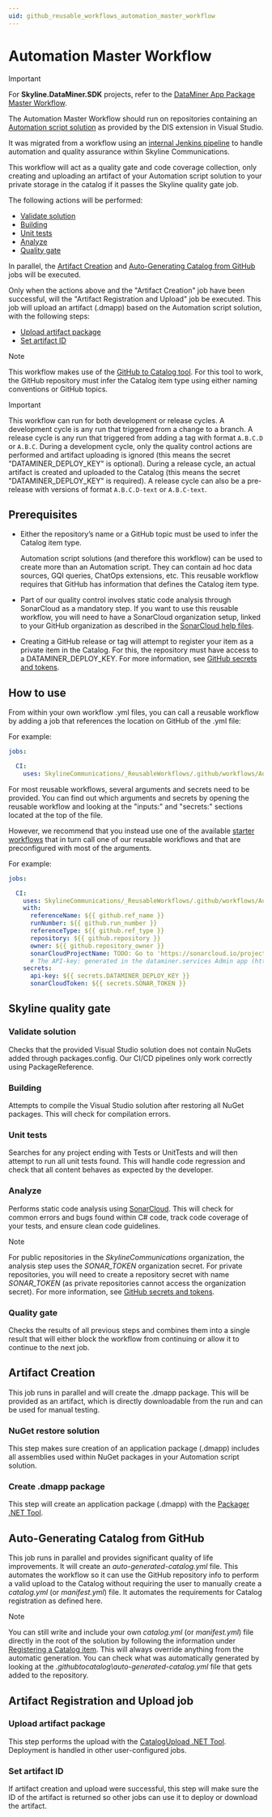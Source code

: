 ```yaml
---
uid: github_reusable_workflows_automation_master_workflow
---
```


# Automation Master Workflow

> [!IMPORTANT]
> For **Skyline.DataMiner.SDK** projects, refer to the [DataMiner App Package Master Workflow](xref:github_reusable_workflows_dataminer_app_packages_master_workflow).

The Automation Master Workflow should run on repositories containing an [Automation script solution](xref:Automation_scripts_as_a_Visual_Studio_solution) as provided by the DIS extension in Visual Studio.

It was migrated from a workflow using an [internal Jenkins pipeline](xref:Pipeline_stages_for_Automation_scripts) to handle automation and quality assurance within Skyline Communications.

This workflow will act as a quality gate and code coverage collection, only creating and uploading an artifact of your Automation script solution to your private storage in the catalog if it passes the Skyline quality gate job.

The following actions will be performed:

- [Validate solution](#validate-solution)
- [Building](#building)
- [Unit tests](#unit-tests)
- [Analyze](#analyze)
- [Quality gate](#quality-gate)

In parallel, the [Artifact Creation](#artifact-creation) and [Auto-Generating Catalog from GitHub](#auto-generating-catalog-from-github) jobs will be executed.

Only when the actions above and the "Artifact Creation" job have been successful, will the "Artifact Registration and Upload" job be executed. This job will upload an artifact (.dmapp) based on the Automation script solution, with the following steps:

- [Upload artifact package](#upload-artifact-package)
- [Set artifact ID](#set-artifact-id)

> [!NOTE]
> This workflow makes use of the [GitHub to Catalog tool](xref:github_reusable_workflows#github-to-catalog-tool). For this tool to work, the GitHub repository must infer the Catalog item type using either naming conventions or GitHub topics.

> [!IMPORTANT]
> This workflow can run for both development or release cycles. A development cycle is any run that triggered from a change to a branch. A release cycle is any run that triggered from adding a tag with format `A.B.C.D` or `A.B.C`. During a development cycle, only the quality control actions are performed and artifact uploading is ignored (this means the secret "DATAMINER_DEPLOY_KEY" is optional). During a release cycle, an actual artifact is created and uploaded to the Catalog (this means the secret "DATAMINER_DEPLOY_KEY" is required). A release cycle can also be a pre-release with versions of format `A.B.C.D-text` or `A.B.C-text`.

## Prerequisites

- Either the repository’s name or a GitHub topic must be used to infer the Catalog item type.

  Automation script solutions (and therefore this workflow) can be used to create more than an Automation script. They can contain ad hoc data sources, GQI queries, ChatOps extensions, etc. This reusable workflow requires that GitHub has information that defines the Catalog item type.

- Part of our quality control involves static code analysis through SonarCloud as a mandatory step. If you want to use this reusable workflow, you will need to have a SonarCloud organization setup, linked to your GitHub organization as described in the [SonarCloud help files](https://docs.sonarsource.com/sonarcloud/getting-started/github/).

- Creating a GitHub release or tag will attempt to register your item as a private item in the Catalog. For this, the repository must have access to a DATAMINER_DEPLOY_KEY. For more information, see [GitHub secrets and tokens](xref:GitHub_Secrets).

## How to use

From within your own workflow .yml files, you can call a reusable workflow by adding a job that references the location on GitHub of the .yml file:

For example:

```yml
jobs:

  CI:
    uses: SkylineCommunications/_ReusableWorkflows/.github/workflows/Automation Master Workflow.yml@main
```

For most reusable workflows, several arguments and secrets need to be provided. You can find out which arguments and secrets by opening the reusable workflow and looking at the "inputs:" and "secrets:" sections located at the top of the file.

However, we recommend that you instead use one of the available [starter workflows](xref:github_starter_workflows) that in turn call one of our reusable workflows and that are preconfigured with most of the arguments.

For example:

```yml
jobs:

  CI:
    uses: SkylineCommunications/_ReusableWorkflows/.github/workflows/Automation Master Workflow.yml@main
    with:
      referenceName: ${{ github.ref_name }}
      runNumber: ${{ github.run_number }}
      referenceType: ${{ github.ref_type }}
      repository: ${{ github.repository }}
      owner: ${{ github.repository_owner }}
      sonarCloudProjectName: TODO: Go to 'https://sonarcloud.io/projects/create' and create a project. Then enter the id of the project as mentioned in the SonarCloud project URL here.
      # The API-key: generated in the dataminer.services Admin app (https://admin.dataminer.services/) as authentication for a certain DataMiner System.
    secrets:
      api-key: ${{ secrets.DATAMINER_DEPLOY_KEY }}
      sonarCloudToken: ${{ secrets.SONAR_TOKEN }}
```

## Skyline quality gate

### Validate solution

Checks that the provided Visual Studio solution does not contain NuGets added through packages.config. Our CI/CD pipelines only work correctly using PackageReference.

### Building

Attempts to compile the Visual Studio solution after restoring all NuGet packages. This will check for compilation errors.

### Unit tests

Searches for any project ending with Tests or UnitTests and will then attempt to run all unit tests found. This will handle code regression and check that all content behaves as expected by the developer.

### Analyze

Performs static code analysis using [SonarCloud](https://www.sonarsource.com/products/sonarcloud/). This will check for common errors and bugs found within C# code, track code coverage of your tests, and ensure clean code guidelines.

> [!NOTE]
> For public repositories in the *SkylineCommunications* organization, the analysis step uses the *SONAR_TOKEN* organization secret. For private repositories, you will need to create a repository secret with name *SONAR_TOKEN* (as private repositories cannot access the organization secret). For more information, see [GitHub secrets and tokens](xref:GitHub_Secrets).

### Quality gate

Checks the results of all previous steps and combines them into a single result that will either block the workflow from continuing or allow it to continue to the next job.

## Artifact Creation

This job runs in parallel and will create the .dmapp package. This will be provided as an artifact, which is directly downloadable from the run and can be used for manual testing.

### NuGet restore solution

This step makes sure creation of an application package (.dmapp) includes all assemblies used within NuGet packages in your Automation script solution.

### Create .dmapp package

This step will create an application package (.dmapp) with the [Packager .NET Tool](https://www.nuget.org/packages/Skyline.DataMiner.CICD.Tools.Packager).

## Auto-Generating Catalog from GitHub

This job runs in parallel and provides significant quality of life improvements. It will create an *auto-generated-catalog.yml* file. This automates the workflow so it can use the GitHub repository info to perform a valid upload to the Catalog without requiring the user to manually create a *catalog.yml* (or *manifest.yml*) file. It automates the requirements for Catalog registration as defined here.

> [!NOTE]
> You can still write and include your own *catalog.yml* (or *manifest.yml*) file directly in the root of the solution by following the information under [Registering a Catalog item](xref:Register_Catalog_Item). This will always override anything from the automatic generation. You can check what was automatically generated by looking at the *.githubtocatalog\auto-generated-catalog.yml* file that gets added to the repository.

## Artifact Registration and Upload job

### Upload artifact package

This step performs the upload with the [CatalogUpload .NET Tool](https://www.nuget.org/packages/Skyline.DataMiner.CICD.Tools.CatalogUpload). Deployment is handled in other user-configured jobs.

### Set artifact ID

If artifact creation and upload were successful, this step will make sure the ID of the artifact is returned so other jobs can use it to deploy or download the artifact.
